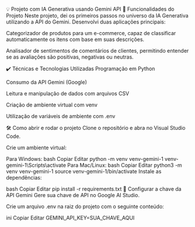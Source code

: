 💡 Projeto com IA Generativa usando Gemini API
🔨 Funcionalidades do Projeto
Neste projeto, dei os primeiros passos no universo da IA Generativa utilizando a API do Gemini. Desenvolvi duas aplicações principais:

Categorizador de produtos para um e-commerce, capaz de classificar automaticamente os itens com base em suas descrições.

Analisador de sentimentos de comentários de clientes, permitindo entender se as avaliações são positivas, negativas ou neutras.

✔️ Técnicas e Tecnologias Utilizadas
Programação em Python

Consumo da API Gemini (Google)

Leitura e manipulação de dados com arquivos CSV

Criação de ambiente virtual com venv

Utilização de variáveis de ambiente com .env

🛠️ Como abrir e rodar o projeto
Clone o repositório e abra no Visual Studio Code.

Crie um ambiente virtual:

Para Windows:
bash
Copiar
Editar
python -m venv venv-gemini-1
venv-gemini-1\Scripts\activate
Para Mac/Linux:
bash
Copiar
Editar
python3 -m venv venv-gemini-1
source venv-gemini-1/bin/activate
Instale as dependências:

bash
Copiar
Editar
pip install -r requirements.txt
🔑 Configurar a chave da API Gemini
Gere sua chave de API no Google AI Studio.

Crie um arquivo .env na raiz do projeto com o seguinte conteúdo:

ini
Copiar
Editar
GEMINI_API_KEY=SUA_CHAVE_AQUI
